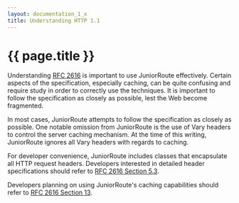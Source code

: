 ```yaml
---
layout: documentation_1_x
title: Understanding HTTP 1.1
---
```

{{ page.title }}
=
Understanding [RFC 2616](http://www.w3.org/Protocols/rfc2616/rfc2616.html) is important to use JuniorRoute effectively. Certain aspects of the specification, especially caching, can be quite confusing and require study in order to correctly use the techniques. It is important to follow the specification as closely as possible, lest the Web become fragmented.

In most cases, JuniorRoute attempts to follow the specification as closely as possible. One notable omission from JuniorRoute is the use of Vary headers to control the server caching mechanism. At the time of this writing, JuniorRoute ignores all Vary headers with regards to caching.

For developer convenience, JuniorRoute includes classes that encapsulate all HTTP request headers. Developers interested in detailed header specifications should refer to [RFC 2616 Section 5.3](http://www.w3.org/Protocols/rfc2616/rfc2616-sec5.html#sec5.3).

Developers planning on using JuniorRoute's caching capabilities should refer to [RFC 2616 Section 13](http://www.w3.org/Protocols/rfc2616/rfc2616-sec13.html).
